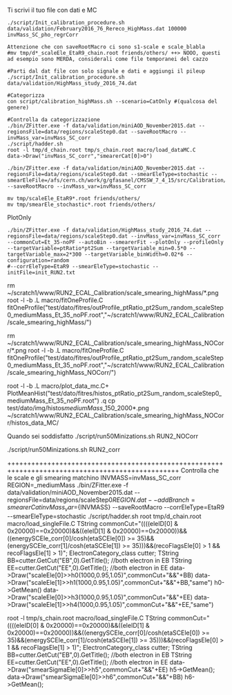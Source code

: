 Ti scrivi il tuo file con dati e MC
```
./script/Init_calibration_procedure.sh data/validation/February2016_76_Rereco_HighMass.dat 100000 invMass_SC_pho_regrCorr
```



```
Attenzione che con saveRootMacro ci sono s1-scale e scale_blabla
#mv tmp/d*_scaleEle_EtaR9_chain.root friends/others/ ++> NOOO, questi ad esempio sono MERDA, considerali come file temporanei del cazzo
```

```
#Parti dal dat file con solo signale e dati e aggiungi il pileup
./script/Init_calibration_procedure.sh data/validation/HighMass_study_2016_74.dat
```
```
#Categorizza 
con script/calibration_highMass.sh --scenario=CatOnly #(qualcosa del genere) 
```
```
#Controlla da categorizzazione
./bin/ZFitter.exe -f data/validation/miniAOD_November2015.dat --regionsFile=data/regions/scaleStep0.dat --saveRootMacro --invMass_var=invMass_SC_corr
./script/hadder.sh
root -l tmp/d_chain.root tmp/s_chain.root macro/load_dataMC.C
data->Draw("invMass_SC_corr","smearerCat[0]>0")
```
```
./bin/ZFitter.exe -f data/validation/miniAOD_November2015.dat --regionsFile=data/regions/scaleStep0.dat --smearEleType=stochastic --smearEleFile=/afs/cern.ch/work/g/gfasanel/CMSSW_7_4_15/src/Calibration/ZFitter/mc_smear/smearing_corrections_RUN2.dat --saveRootMacro --invMass_var=invMass_SC_corr

mv tmp/scaleEle_EtaR9*.root friends/others/
mv tmp/smearEle_stochastic*.root friends/others/
```
PlotOnly
```
./bin/ZFitter.exe -f data/validation/HighMass_study_2016_74.dat --regionsFile=data/regions/scaleStep0.dat --invMass_var=invMass_SC_corr --commonCut=Et_35-noPF --autoBin --smearerFit --plotOnly --profileOnly --targetVariable=ptRatio*pt2Sum --targetVariable_min=0.5*0 --targetVariable_max=2*300 --targetVariable_binWidth=0.02*6 --configuration=random
#--corrEleType=EtaR9 --smearEleType=stochastic --initFile=init_RUN2.txt
```
rm ~/scratch1/www/RUN2_ECAL_Calibration/scale_smearing_highMass/*.png
root -l -b
.L macro/fitOneProfile.C
fitOneProfile("test/dato/fitres/outProfile_ptRatio_pt2Sum_random_scaleStep0_mediumMass_Et_35_noPF.root","~/scratch1/www/RUN2_ECAL_Calibration/scale_smearing_highMass/")

rm ~/scratch1/www/RUN2_ECAL_Calibration/scale_smearing_highMass_NOCorr/*.png
root -l -b
.L macro/fitOneProfile.C
fitOneProfile("test/dato/fitres/outProfile_ptRatio_pt2Sum_random_scaleStep0_mediumMass_Et_35_noPF.root","~/scratch1/www/RUN2_ECAL_Calibration/scale_smearing_highMass_NOCorr/")


root -l -b 
.L macro/plot_data_mc.C+ 
PlotMeanHist("test/dato/fitres/histos_ptRatio_pt2Sum_random_scaleStep0_mediumMass_Et_35_noPF.root")
.q
cp test/dato/img/histos*mediumMass*_150_2000*.png ~/scratch1/www/RUN2_ECAL_Calibration/scale_smearing_highMass_NOCorr/histos_data_MC/

Quando sei soddisfatto
./script/run50Minizations.sh RUN2_NOCorr

./script/run50Minizations.sh RUN2_corr

+++++++++++++++++++++++++++++++++++++++++++++++++++++++++++++++++++++++++++++++++++++++++++++++++
Controlla che le scale e gli smearing matchino
INVMASS=invMass_SC_corr
REGION=_mediumMass
./bin/ZFitter.exe -f data/validation/miniAOD_November2015.dat --regionsFile=data/regions/scaleStep0${REGION}.dat --addBranch=smearerCat invMass_var=${INVMASS} --saveRootMacro --corrEleType=EtaR9 --smearEleType=stochastic
./script/hadder.sh
root tmp/d_chain.root macro/load_singleFile.C
TString commonCut="((((eleID[0] & 0x20000)==0x20000)&&((eleID[1] & 0x20000)==0x20000))&&((energySCEle_corr[0]/cosh(etaSCEle[0]) >= 35)&&(energySCEle_corr[1]/cosh(etaSCEle[1]) >= 35)))&&(recoFlagsEle[0] > 1 && recoFlagsEle[1] > 1)";
ElectronCategory_class cutter;
TString BB=cutter.GetCut("EB",0).GetTitle(); //both electron in EB
TString EE=cutter.GetCut("EE",0).GetTitle(); //both electron in EE
data->Draw("scaleEle[0]>>h0(1000,0.95,1.05)",commonCut+"&&"+BB)
data->Draw("scaleEle[1]>>h1(1000,0.95,1.05)",commonCut+"&&"+BB,"same")
h0->GetMean()
data->Draw("scaleEle[0]>>h3(1000,0.95,1.05)",commonCut+"&&"+EE)
data->Draw("scaleEle[1]>>h4(1000,0.95,1.05)",commonCut+"&&"+EE,"same")

root -l tmp/s_chain.root macro/load_singleFile.C
TString commonCut="((((eleID[0] & 0x20000)==0x20000)&&((eleID[1] & 0x20000)==0x20000))&&((energySCEle_corr[0]/cosh(etaSCEle[0]) >= 35)&&(energySCEle_corr[1]/cosh(etaSCEle[1]) >= 35)))&&(recoFlagsEle[0] > 1 && recoFlagsEle[1] > 1)";
ElectronCategory_class cutter;
TString BB=cutter.GetCut("EB",0).GetTitle(); //both electron in EB
TString EE=cutter.GetCut("EE",0).GetTitle(); //both electron in EE
data->Draw("smearSigmaEle[0]>>h5",commonCut+"&&"+EE)
h5->GetMean();
data->Draw("smearSigmaEle[0]>>h6",commonCut+"&&"+BB)
h6->GetMean();
